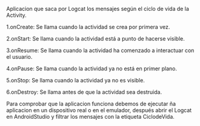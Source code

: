 Aplicacion que saca por Logcat los mensajes según el ciclo de vida de la Activity.

1.onCreate: Se llama cuando la actividad se crea por primera vez.

2.onStart: Se llama cuando la actividad está a punto de hacerse visible.

3.onResume: Se llama cuando la actividad ha comenzado a interactuar con el usuario.

4.onPause: Se llama cuando la actividad ya no está en primer plano.

5.onStop: Se llama cuando la actividad ya no es visible.

6.onDestroy: Se llama antes de que la actividad sea destruida.

Para comprobar que la aplicacion funciona debemos de ejecutar ña aplicacion en un dispositivo real o en el emulador, después abrir el Logcat en AndroidStudio y filtrar los mensajes con la etiqueta CiclodeVida.

